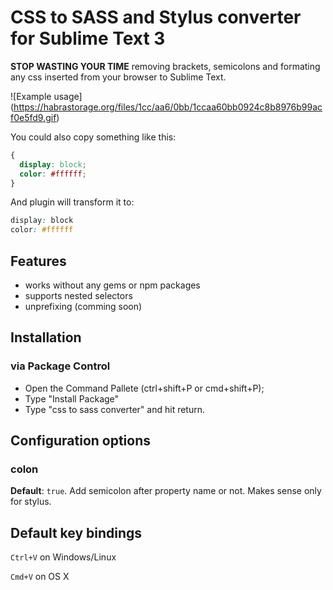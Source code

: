 # CSS to SASS and Stylus converter for Sublime Text 3
**STOP WASTING YOUR TIME** removing brackets, semicolons and formating any css inserted from your browser to Sublime Text.

![Example usage]
(https://habrastorage.org/files/1cc/aa6/0bb/1ccaa60bb0924c8b8976b99acf0e5fd9.gif)

You could also copy something like this:
```css
{
  display: block;
  color: #ffffff;
}
```
And plugin will transform it to:
```css
display: block
color: #ffffff
```

## Features
- works without any gems or npm packages
- supports nested selectors
- unprefixing (comming soon)

## Installation
### via Package Control
- Open the Command Pallete (ctrl+shift+P or cmd+shift+P);
- Type "Install Package"
- Type "css to sass converter" and hit return.

## Configuration options

### colon
**Default**: `true`.
Add semicolon after property name or not. Makes sense only for stylus.

## Default key bindings

`Ctrl+V` on Windows/Linux

`Cmd+V` on OS X
